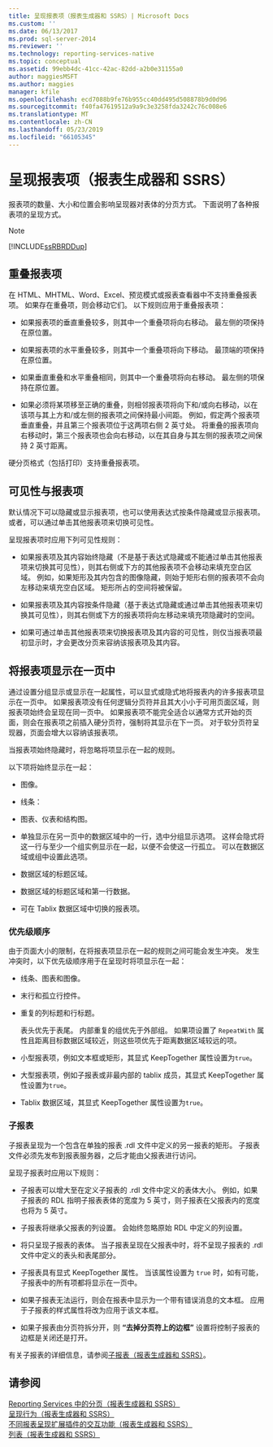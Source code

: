 ```yaml
---
title: 呈现报表项（报表生成器和 SSRS）| Microsoft Docs
ms.custom: ''
ms.date: 06/13/2017
ms.prod: sql-server-2014
ms.reviewer: ''
ms.technology: reporting-services-native
ms.topic: conceptual
ms.assetid: 99ebb4dc-41cc-42ac-82dd-a2b0e31155a0
author: maggiesMSFT
ms.author: maggies
manager: kfile
ms.openlocfilehash: ecd7088b9fe76b955cc40dd495d508878b9d0d96
ms.sourcegitcommit: f40fa47619512a9a9c3e3258fda3242c76c008e6
ms.translationtype: MT
ms.contentlocale: zh-CN
ms.lasthandoff: 05/23/2019
ms.locfileid: "66105345"
---
```

# <a name="rendering-report-items-report-builder-and-ssrs"></a>呈现报表项（报表生成器和 SSRS）
  报表项的数量、大小和位置会影响呈现器对表体的分页方式。 下面说明了各种报表项的呈现方式。  
  
> [!NOTE]  
>  [!INCLUDE[ssRBRDDup](../../includes/ssrbrddup-md.md)]  
  
## <a name="overlapping-report-items"></a>重叠报表项  
 在 HTML、MHTML、Word、Excel、预览模式或报表查看器中不支持重叠报表项。 如果存在重叠项，则会移动它们。 以下规则应用于重叠报表项：  
  
-   如果报表项的垂直重叠较多，则其中一个重叠项将向右移动。 最左侧的项保持在原位置。  
  
-   如果报表项的水平重叠较多，则其中一个重叠项将向下移动。 最顶端的项保持在原位置。  
  
-   如果垂直重叠和水平重叠相同，则其中一个重叠项将向右移动。 最左侧的项保持在原位置。  
  
-   如果必须将某项移至正确的重叠，则相邻报表项将向下和/或向右移动，以在该项与其上方和/或左侧的报表项之间保持最小间距。 例如，假定两个报表项垂直重叠，并且第三个报表项位于这两项右侧 2 英寸处。 将重叠的报表项向右移动时，第三个报表项也会向右移动，以在其自身与其左侧的报表项之间保持 2 英寸距离。  
  
 硬分页格式（包括打印）支持重叠报表项。  
  
## <a name="visibility-and-report-items"></a>可见性与报表项  
 默认情况下可以隐藏或显示报表项，也可以使用表达式按条件隐藏或显示报表项。 或者，可以通过单击其他报表项来切换可见性。  
  
 呈现报表项时应用下列可见性规则：  
  
-   如果报表项及其内容始终隐藏（不是基于表达式隐藏或不能通过单击其他报表项来切换其可见性），则其右侧或下方的其他报表项不会移动来填充空白区域。 例如，如果矩形及其内包含的图像隐藏，则始于矩形右侧的报表项不会向左移动来填充空白区域。 矩形所占的空间将被保留。  
  
-   如果报表项及其内容按条件隐藏（基于表达式隐藏或通过单击其他报表项来切换其可见性），则其右侧或下方的报表项将向左移动来填充项隐藏时的空间。  
  
-   如果可通过单击其他报表项来切换报表项及其内容的可见性，则仅当报表项最初显示时，才会更改分页来容纳该报表项及其内容。  
  
## <a name="keeping-report-items-together-on-a-single-page"></a>将报表项显示在一页中  
 通过设置分组显示或显示在一起属性，可以显式或隐式地将报表内的许多报表项显示在一页中。 如果报表项没有任何逻辑分页符并且其大小小于可用页面区域，则报表项始终会呈现在同一页中。 如果报表项不能完全适合以通常方式开始的页面，则会在报表项之前插入硬分页符，强制将其显示在下一页。 对于软分页符呈现器，页面会增大以容纳该报表项。  
  
 当报表项始终隐藏时，将忽略将项显示在一起的规则。  
  
 以下项将始终显示在一起：  
  
-   图像。  
  
-   线条：  
  
-   图表、仪表和结构图。  
  
-   单独显示在另一页中的数据区域中的一行，选中分组显示选项。 这样会隐式将这一行与至少一个组实例显示在一起，以便不会使这一行孤立。 可以在数据区域或组中设置此选项。  
  
-   数据区域的标题区域。  
  
-   数据区域的标题区域和第一行数据。  
  
-   可在 Tablix 数据区域中切换的报表项。  
  
### <a name="priority-order"></a>优先级顺序  
 由于页面大小的限制，在将报表项显示在一起的规则之间可能会发生冲突。 发生冲突时，以下优先级顺序用于在呈现时将项显示在一起：  
  
-   线条、图表和图像。  
  
-   末行和孤立行控件。  
  
-   重复的列标题和行标题。  
  
     表头优先于表尾。 内部重复的组优先于外部组。 如果项设置了 `RepeatWith` 属性且距离目标数据区域较近，则这些项优先于距离数据区域较远的项。  
  
-   小型报表项，例如文本框或矩形，其显式 KeepTogether 属性设置为`true`。  
  
-   大型报表项，例如子报表或非最内部的 tablix 成员，其显式 KeepTogether 属性设置为`true`。  
  
-   Tablix 数据区域，其显式 KeepTogether 属性设置为`true`。  
  
### <a name="subreports"></a>子报表  
 子报表呈现为一个包含在单独的报表 .rdl 文件中定义的另一报表的矩形。 子报表文件必须先发布到报表服务器，之后才能由父报表进行访问。  
  
 呈现子报表时应用以下规则：  
  
-   子报表可以增大至在定义子报表的 .rdl 文件中定义的表体大小。 例如，如果子报表的 RDL 指明子报表表体的宽度为 5 英寸，则子报表在父报表内的宽度也将为 5 英寸。  
  
-   子报表将继承父报表的列设置。 会始终忽略原始 RDL 中定义的列设置。  
  
-   将只呈现子报表的表体。 当子报表呈现在父报表中时，将不呈现子报表的 .rdl 文件中定义的表头和表尾部分。  
  
-   子报表具有显式 KeepTogether 属性。 当该属性设置为 `true` 时，如有可能，子报表中的所有项都将显示在一页中。  
  
-   如果子报表无法运行，则会在报表中显示为一个带有错误消息的文本框。 应用于子报表的样式属性将改为应用于该文本框。  
  
-   如果子报表由分页符拆分开，则 **“去掉分页符上的边框”** 设置将控制子报表的边框是关闭还是打开。  
  
 有关子报表的详细信息，请参阅[子报表（报表生成器和 SSRS）](subreports-report-builder-and-ssrs.md)。  
  
## <a name="see-also"></a>请参阅  
 [Reporting Services 中的分页（报表生成器和 SSRS）](pagination-in-reporting-services-report-builder-and-ssrs.md)   
 [呈现行为（报表生成器和 SSRS）](rendering-behaviors-report-builder-and-ssrs.md)   
 [不同报表呈现扩展插件的交互功能（报表生成器和 SSRS）](../report-builder/interactive-functionality-different-report-rendering-extensions.md)   
 [列表（报表生成器和 SSRS）](tables-matrices-and-lists-report-builder-and-ssrs.md)  
  
  
